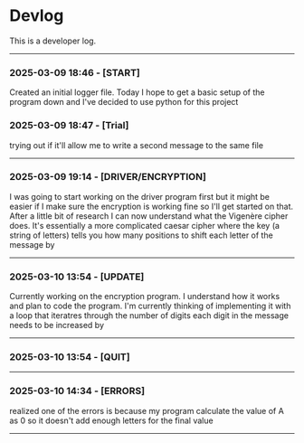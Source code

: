 # Devlog

This is a developer log.

---
### 2025-03-09 18:46 - [START]

Created an initial logger file. Today I hope to get a basic setup of the program down and I've decided to use python for this project

### 2025-03-09 18:47 - [Trial]

trying out if it'll allow me to write a second message to the same file

---
### 2025-03-09 19:14 - [DRIVER/ENCRYPTION]

I was going to start working on the driver program first but it might be easier if I make sure the encryption is working fine so I'll get started on that. After a little bit of research I can now understand what the Vigenère cipher does. It's essentially a more complicated caesar cipher where the key (a string of letters) tells you how many positions to shift each letter of the message by

---
### 2025-03-10 13:54 - [UPDATE]

Currently working on the encryption program. I understand how it works and plan to code the program. I'm currently thinking of implementing it with a loop that iteratres through the number of digits each digit in the message needs to be increased by 

---
### 2025-03-10 13:54 - [QUIT]



---
### 2025-03-10 14:34 - [ERRORS]

realized one of the errors is because my program calculate the value of A as 0 so it doesn't add enough letters for the final value

---
